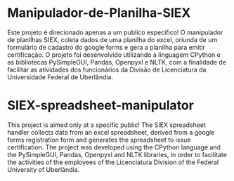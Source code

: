 # Manipulador-de-Planilha-SIEX
Este projeto é direcionado apenas a um publico especifico! O manipulador de planilhas SIEX, coleta dados de uma planilha do excel, oriunda de um formulário de cadastro do google forms e gera a planilha para emitir certificação. O projeto foi desenvolvido utilizando a linguagem CPython e as bibliotecas PySimpleGUI, Pandas, Openpyxl e NLTK, com a finalidade de facilitar as atividades dos funcionários da Divisão de Licenciatura da Universidade Federal de Uberlândia.

# SIEX-spreadsheet-manipulator
This project is aimed only at a specific public! The SIEX spreadsheet handler collects data from an excel spreadsheet, derived from a google forms registration form and generates the spreadsheet to issue certification. The project was developed using the CPython language and the PySimpleGUI, Pandas, Openpyxl and NLTK libraries, in order to facilitate the activities of the employees of the Licenciatura Division of the Federal University of Uberlândia.
